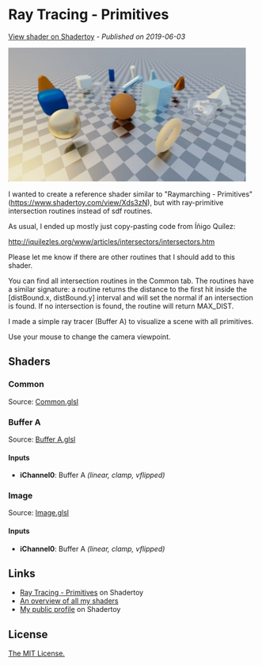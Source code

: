 ﻿# Ray Tracing - Primitives
[View shader on Shadertoy](https://www.shadertoy.com/view/tl23Rm) - _Published on 2019-06-03_ 

![thumbnail](./thumbnail.jpg)


I wanted to create a reference shader similar to "Raymarching - Primitives"
(https://www.shadertoy.com/view/Xds3zN), but with ray-primitive intersection
routines instead of sdf routines.

As usual, I ended up mostly just copy-pasting code from Íñigo Quílez:

http://iquilezles.org/www/articles/intersectors/intersectors.htm

Please let me know if there are other routines that I should add to this shader.

You can find all intersection routines in the Common tab. The routines have a similar
signature: a routine returns the distance to the first hit inside the
[distBound.x, distBound.y] interval and will set the normal if an intersection is found.
If no intersection is found, the routine will return MAX_DIST.

I made a simple ray tracer (Buffer A) to visualize a scene with all primitives.

Use your mouse to change the camera viewpoint.


## Shaders

### Common

Source: [Common.glsl](./Common.glsl)

### Buffer A

Source: [Buffer A.glsl](./Buffer&#32;A.glsl)

#### Inputs

 * **iChannel0**: Buffer A _(linear, clamp, vflipped)_

### Image

Source: [Image.glsl](./Image.glsl)

#### Inputs

 * **iChannel0**: Buffer A _(linear, clamp, vflipped)_

## Links
* [Ray Tracing - Primitives](https://www.shadertoy.com/view/tl23Rm) on Shadertoy
* [An overview of all my shaders](https://reindernijhoff.net/shadertoy/)
* [My public profile](https://www.shadertoy.com/user/reinder) on Shadertoy

## License

[The MIT License.](https://opensource.org/licenses/MIT)
